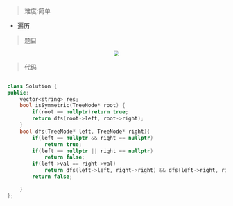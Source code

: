 > 难度:简单
- 遍历

> 题目
<div align="center" style="zoom:80%"><img src="./pic/101-1.png"></div>


> 代码

```cpp

class Solution {
public:
    vector<string> res; 
    bool isSymmetric(TreeNode* root) {
        if(root == nullptr)return true;
        return dfs(root->left, root->right);
    }
    bool dfs(TreeNode* left, TreeNode* right){
        if(left == nullptr && right == nullptr)
            return true;
        if(left == nullptr || right == nullptr)
            return false;
        if(left->val == right->val)
            return dfs(left->left, right->right) && dfs(left->right, right->left);
        return false;

    }
};

```